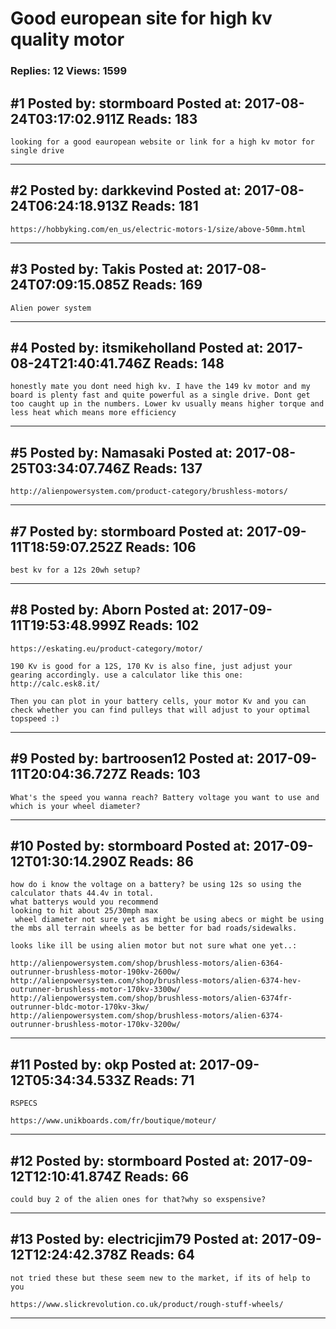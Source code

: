 # Good european site for high kv quality motor

### Replies: 12 Views: 1599

## \#1 Posted by: stormboard Posted at: 2017-08-24T03:17:02.911Z Reads: 183

```
looking for a good eauropean website or link for a high kv motor for single drive
```

---
## \#2 Posted by: darkkevind Posted at: 2017-08-24T06:24:18.913Z Reads: 181

```
https://hobbyking.com/en_us/electric-motors-1/size/above-50mm.html
```

---
## \#3 Posted by: Takis Posted at: 2017-08-24T07:09:15.085Z Reads: 169

```
Alien power system
```

---
## \#4 Posted by: itsmikeholland Posted at: 2017-08-24T21:40:41.746Z Reads: 148

```
honestly mate you dont need high kv. I have the 149 kv motor and my board is plenty fast and quite powerful as a single drive. Dont get too caught up in the numbers. Lower kv usually means higher torque and less heat which means more efficiency
```

---
## \#5 Posted by: Namasaki Posted at: 2017-08-25T03:34:07.746Z Reads: 137

```
http://alienpowersystem.com/product-category/brushless-motors/
```

---
## \#7 Posted by: stormboard Posted at: 2017-09-11T18:59:07.252Z Reads: 106

```
best kv for a 12s 20wh setup?
```

---
## \#8 Posted by: Aborn Posted at: 2017-09-11T19:53:48.999Z Reads: 102

```
https://eskating.eu/product-category/motor/

190 Kv is good for a 12S, 170 Kv is also fine, just adjust your gearing accordingly. use a calculator like this one: http://calc.esk8.it/

Then you can plot in your battery cells, your motor Kv and you can check whether you can find pulleys that will adjust to your optimal topspeed :)
```

---
## \#9 Posted by: bartroosen12 Posted at: 2017-09-11T20:04:36.727Z Reads: 103

```
What's the speed you wanna reach? Battery voltage you want to use and which is your wheel diameter?
```

---
## \#10 Posted by: stormboard Posted at: 2017-09-12T01:30:14.290Z Reads: 86

```
how do i know the voltage on a battery? be using 12s so using the calculator thats 44.4v in total.
what batterys would you recommend
looking to hit about 25/30mph max 
 wheel diameter not sure yet as might be using abecs or might be using the mbs all terrain wheels as be better for bad roads/sidewalks.

looks like ill be using alien motor but not sure what one yet..:

http://alienpowersystem.com/shop/brushless-motors/alien-6364-outrunner-brushless-motor-190kv-2600w/
http://alienpowersystem.com/shop/brushless-motors/alien-6374-hev-outrunner-brushless-motor-170kv-3300w/
http://alienpowersystem.com/shop/brushless-motors/alien-6374fr-outrunner-bldc-motor-170kv-3kw/
http://alienpowersystem.com/shop/brushless-motors/alien-6374-outrunner-brushless-motor-170kv-3200w/
```

---
## \#11 Posted by: okp Posted at: 2017-09-12T05:34:34.533Z Reads: 71

```
RSPECS

https://www.unikboards.com/fr/boutique/moteur/
```

---
## \#12 Posted by: stormboard Posted at: 2017-09-12T12:10:41.874Z Reads: 66

```
could buy 2 of the alien ones for that?why so exspensive?
```

---
## \#13 Posted by: electricjim79 Posted at: 2017-09-12T12:24:42.378Z Reads: 64

```
not tried these but these seem new to the market, if its of help to you 

https://www.slickrevolution.co.uk/product/rough-stuff-wheels/
```

---
